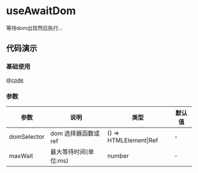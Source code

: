 # useAwaitDom

等待dom出现然后执行...

## 代码演示

<useAwaitDomDemo />

<script setup lang="ts">
import { ref, reactive } from 'vue'
import useAwaitDomDemo from '@/src/useAwaitDom/demo.vue'
</script>

### 基础使用

@[code](@/src/useAwaitDom/demo.vue)

### 参数

| 参数       | 说明                 | 类型         | 默认值  |
| -------    | ------------------- | ----------- | ------ |
| domSelector | dom 选择器函数或ref         | () => HTMLElement\|Ref    | -       |
| maxWait   | 最大等待时间(单位:ms)         |  number   | -       |
